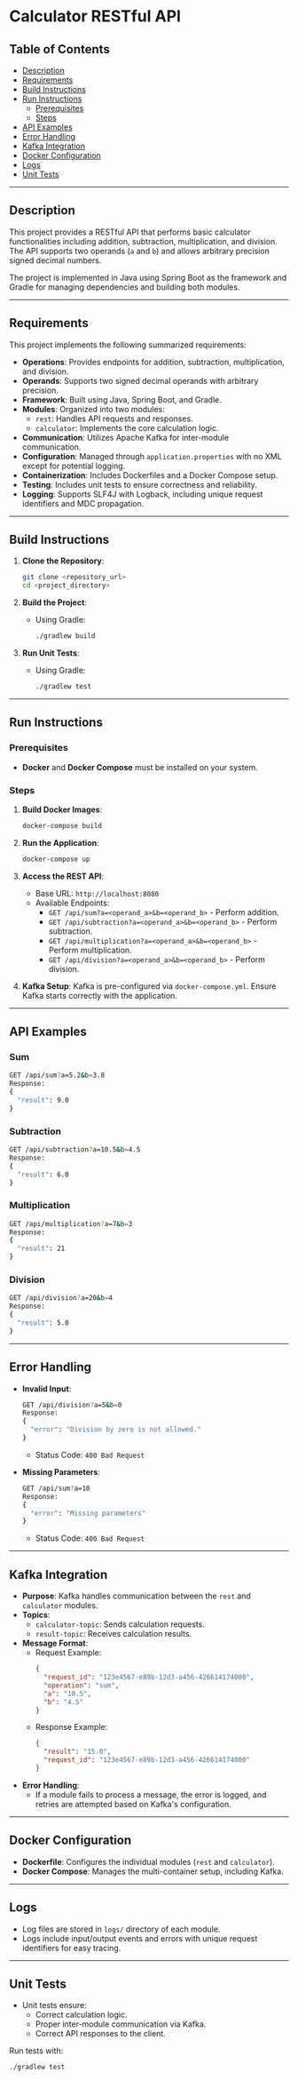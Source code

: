 # Calculator RESTful API

## Table of Contents
- [Description](#description)
- [Requirements](#requirements)
- [Build Instructions](#build-instructions)
- [Run Instructions](#run-instructions)
    - [Prerequisites](#prerequisites)
    - [Steps](#steps)
- [API Examples](#api-examples)
- [Error Handling](#error-handling)
- [Kafka Integration](#kafka-integration)
- [Docker Configuration](#docker-configuration)
- [Logs](#logs)
- [Unit Tests](#unit-tests)

---

## Description
This project provides a RESTful API that performs basic calculator functionalities including addition, subtraction, multiplication, and division. The API supports two operands (`a` and `b`) and allows arbitrary precision signed decimal numbers.

The project is implemented in Java using Spring Boot as the framework and Gradle for managing dependencies and building both modules.

---

## Requirements

This project implements the following summarized requirements:

- **Operations**: Provides endpoints for addition, subtraction, multiplication, and division.
- **Operands**: Supports two signed decimal operands with arbitrary precision.
- **Framework**: Built using Java, Spring Boot, and Gradle.
- **Modules**: Organized into two modules:
    - `rest`: Handles API requests and responses.
    - `calculator`: Implements the core calculation logic.
- **Communication**: Utilizes Apache Kafka for inter-module communication.
- **Configuration**: Managed through `application.properties` with no XML except for potential logging.
- **Containerization**: Includes Dockerfiles and a Docker Compose setup.
- **Testing**: Includes unit tests to ensure correctness and reliability.
- **Logging**: Supports SLF4J with Logback, including unique request identifiers and MDC propagation.

---

## Build Instructions
1. **Clone the Repository**:
   ```bash
   git clone <repository_url>
   cd <project_directory>
   ```

2. **Build the Project**:
    - Using Gradle:
      ```bash
      ./gradlew build
      ```
3. **Run Unit Tests**:
    - Using Gradle:
      ```bash
      ./gradlew test
      ```
---

## Run Instructions

### Prerequisites
- **Docker** and **Docker Compose** must be installed on your system.

### Steps
1. **Build Docker Images**:
   ```bash
   docker-compose build
   ```

2. **Run the Application**:
   ```bash
   docker-compose up
   ```

3. **Access the REST API**:
    - Base URL: `http://localhost:8080`
    - Available Endpoints:
        - `GET /api/sum?a=<operand_a>&b=<operand_b>` - Perform addition.
        - `GET /api/subtraction?a=<operand_a>&b=<operand_b>` - Perform subtraction.
        - `GET /api/multiplication?a=<operand_a>&b=<operand_b>` - Perform multiplication.
        - `GET /api/division?a=<operand_a>&b=<operand_b>` - Perform division.

4. **Kafka Setup**: Kafka is pre-configured via `docker-compose.yml`. Ensure Kafka starts correctly with the application.

---

## API Examples
### Sum
```bash
GET /api/sum?a=5.2&b=3.8
Response:
{
  "result": 9.0
}
```

### Subtraction
```bash
GET /api/subtraction?a=10.5&b=4.5
Response:
{
  "result": 6.0
}
```

### Multiplication
```bash
GET /api/multiplication?a=7&b=3
Response:
{
  "result": 21
}
```

### Division
```bash
GET /api/division?a=20&b=4
Response:
{
  "result": 5.0
}
```

---

## Error Handling
- **Invalid Input**:
  ```bash
  GET /api/division?a=5&b=0
  Response:
  {
    "error": "Division by zero is not allowed."
  }
  ```
    - Status Code: `400 Bad Request`

- **Missing Parameters**:
  ```bash
  GET /api/sum?a=10
  Response:
  {
    "error": "Missing parameters"
  }
  ```
    - Status Code: `400 Bad Request`

---

## Kafka Integration
- **Purpose**: Kafka handles communication between the `rest` and `calculator` modules.
- **Topics**:
    - `calculator-topic`: Sends calculation requests.
    - `result-topic`: Receives calculation results.
- **Message Format**:
    - Request Example:
      ```json
      {
        "request_id": "123e4567-e89b-12d3-a456-426614174000",
        "operation": "sum",
        "a": "10.5",
        "b": "4.5"
      }
      ```
    - Response Example:
      ```json
      {
        "result": "15.0",
        "request_id": "123e4567-e89b-12d3-a456-426614174000"
      }
      ```
- **Error Handling**:
    - If a module fails to process a message, the error is logged, and retries are attempted based on Kafka's configuration.

---

## Docker Configuration
- **Dockerfile**: Configures the individual modules (`rest` and `calculator`).
- **Docker Compose**: Manages the multi-container setup, including Kafka.

---

## Logs
- Log files are stored in `logs/` directory of each module.
- Logs include input/output events and errors with unique request identifiers for easy tracing.

---

## Unit Tests
- Unit tests ensure:
    - Correct calculation logic.
    - Proper inter-module communication via Kafka.
    - Correct API responses to the client.

Run tests with:
```bash
./gradlew test
```

